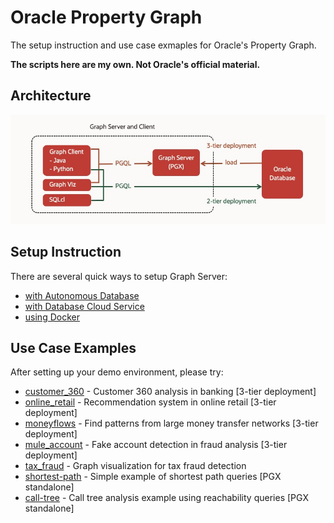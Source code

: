 # Oracle Property Graph

The setup instruction and use case exmaples for Oracle's Property Graph.

**The scripts here are my own. Not Oracle's official material.**

## Architecture

![](./images/architecture.jpg)

## Setup Instruction

There are several quick ways to setup Graph Server:

- [with Autonomous Database](https://github.com/ryotayamanaka/setup_pg_adb)
- [with Database Cloud Service](https://github.com/ryotayamanaka/setup_pg_dbcs)
- [using Docker](https://github.com/ryotayamanaka/setup_pg_docker)

## Use Case Examples

After setting up your demo environment, please try:

- [customer_360](https://github.com/ryotayamanaka/customer_360) - Customer 360 analysis in banking [3-tier deployment]
- [online_retail](https://github.com/ryotayamanaka/online_retail) - Recommendation system in online retail [3-tier deployment]
- [moneyflows](https://github.com/ryotayamanaka/moneyflows) - Find patterns from large money transfer networks [3-tier deployment]
- [mule_account](./graphs/mule_account/README.md) - Fake account detection in fraud analysis [3-tier deployment]
- [tax_fraud](https://github.com/ryotayamanaka/tax_fraud) - Graph visualization for tax fraud detection
- [shortest-path](https://github.com/ryotayamanaka/shortest-path) - Simple example of shortest path queries [PGX standalone]
- [call-tree](https://github.com/ryotayamanaka/call-tree) - Call tree analysis example using reachability queries [PGX standalone]
